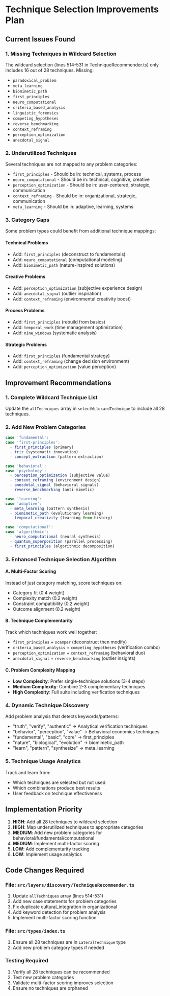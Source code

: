 # Technique Selection Improvements Plan

## Current Issues Found

### 1. Missing Techniques in Wildcard Selection

The wildcard selection (lines 514-531 in TechniqueRecommender.ts) only includes 16 out of 28
techniques. Missing:

- `paradoxical_problem`
- `meta_learning`
- `biomimetic_path`
- `first_principles`
- `neuro_computational`
- `criteria_based_analysis`
- `linguistic_forensics`
- `competing_hypotheses`
- `reverse_benchmarking`
- `context_reframing`
- `perception_optimization`
- `anecdotal_signal`

### 2. Underutilized Techniques

Several techniques are not mapped to any problem categories:

- `first_principles` - Should be in: technical, systems, process
- `neuro_computational` - Should be in: technical, cognitive, creative
- `perception_optimization` - Should be in: user-centered, strategic, communication
- `context_reframing` - Should be in: organizational, strategic, communication
- `meta_learning` - Should be in: adaptive, learning, systems

### 3. Category Gaps

Some problem types could benefit from additional technique mappings:

#### Technical Problems

- Add: `first_principles` (deconstruct to fundamentals)
- Add: `neuro_computational` (computational modeling)
- Add: `biomimetic_path` (nature-inspired solutions)

#### Creative Problems

- Add: `perception_optimization` (subjective experience design)
- Add: `anecdotal_signal` (outlier inspiration)
- Add: `context_reframing` (environmental creativity boost)

#### Process Problems

- Add: `first_principles` (rebuild from basics)
- Add: `temporal_work` (time management optimization)
- Add: `nine_windows` (systematic analysis)

#### Strategic Problems

- Add: `first_principles` (fundamental strategy)
- Add: `context_reframing` (change decision environment)
- Add: `perception_optimization` (value perception)

## Improvement Recommendations

### 1. Complete Wildcard Technique List

Update the `allTechniques` array in `selectWildcardTechnique` to include all 28 techniques.

### 2. Add New Problem Categories

```typescript
case 'fundamental':
case 'first-principles':
  - first_principles (primary)
  - triz (systematic innovation)
  - concept_extraction (pattern extraction)

case 'behavioral':
case 'psychology':
  - perception_optimization (subjective value)
  - context_reframing (environment design)
  - anecdotal_signal (behavioral signals)
  - reverse_benchmarking (anti-mimetic)

case 'learning':
case 'adaptive':
  - meta_learning (pattern synthesis)
  - biomimetic_path (evolutionary learning)
  - temporal_creativity (learning from history)

case 'computational':
case 'algorithmic':
  - neuro_computational (neural synthesis)
  - quantum_superposition (parallel processing)
  - first_principles (algorithmic decomposition)
```

### 3. Enhanced Technique Selection Algorithm

#### A. Multi-Factor Scoring

Instead of just category matching, score techniques on:

- Category fit (0.4 weight)
- Complexity match (0.2 weight)
- Constraint compatibility (0.2 weight)
- Outcome alignment (0.2 weight)

#### B. Technique Complementarity

Track which techniques work well together:

- `first_principles` + `scamper` (deconstruct then modify)
- `criteria_based_analysis` + `competing_hypotheses` (verification combo)
- `perception_optimization` + `context_reframing` (behavioral duo)
- `anecdotal_signal` + `reverse_benchmarking` (outlier insights)

#### C. Problem Complexity Mapping

- **Low Complexity**: Prefer single-technique solutions (3-4 steps)
- **Medium Complexity**: Combine 2-3 complementary techniques
- **High Complexity**: Full suite including verification techniques

### 4. Dynamic Technique Discovery

Add problem analysis that detects keywords/patterns:

- "truth", "verify", "authentic" → Analytical verification techniques
- "behavior", "perception", "value" → Behavioral economics techniques
- "fundamental", "basic", "core" → first_principles
- "nature", "biological", "evolution" → biomimetic_path
- "learn", "pattern", "synthesize" → meta_learning

### 5. Technique Usage Analytics

Track and learn from:

- Which techniques are selected but not used
- Which combinations produce best results
- User feedback on technique effectiveness

## Implementation Priority

1. **HIGH**: Add all 28 techniques to wildcard selection
2. **HIGH**: Map underutilized techniques to appropriate categories
3. **MEDIUM**: Add new problem categories for behavioral/fundamental/computational
4. **MEDIUM**: Implement multi-factor scoring
5. **LOW**: Add complementarity tracking
6. **LOW**: Implement usage analytics

## Code Changes Required

### File: `src/layers/discovery/TechniqueRecommender.ts`

1. Update `allTechniques` array (lines 514-531)
2. Add new case statements for problem categories
3. Fix duplicate cultural_integration in organizational
4. Add keyword detection for problem analysis
5. Implement multi-factor scoring function

### File: `src/types/index.ts`

1. Ensure all 28 techniques are in `LateralTechnique` type
2. Add new problem category types if needed

### Testing Required

1. Verify all 28 techniques can be recommended
2. Test new problem categories
3. Validate multi-factor scoring improves selection
4. Ensure no techniques are orphaned
